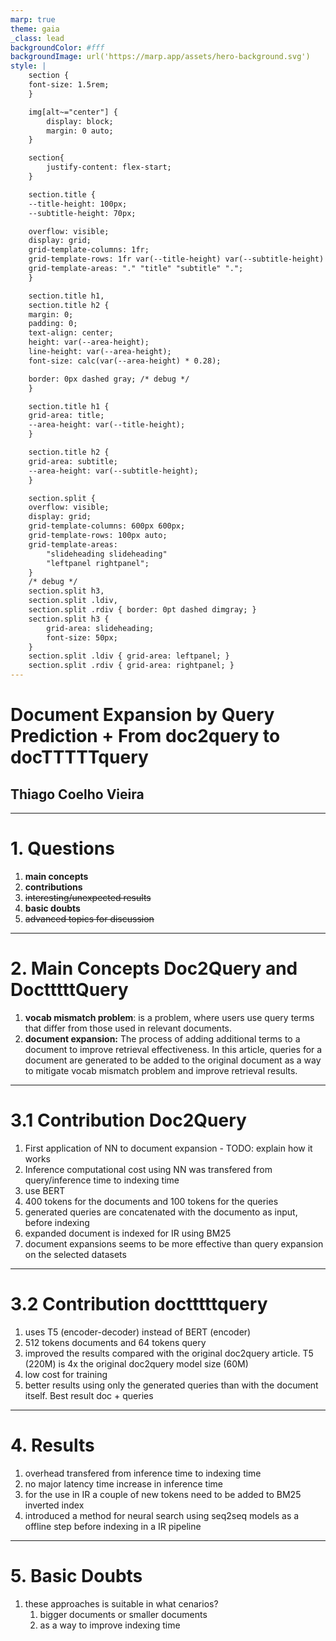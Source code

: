```yaml
---
marp: true
theme: gaia
_class: lead
backgroundColor: #fff
backgroundImage: url('https://marp.app/assets/hero-background.svg')
style: |
    section {
    font-size: 1.5rem;
    }

    img[alt~="center"] {
        display: block;
        margin: 0 auto;
    }

    section{
        justify-content: flex-start;
    }

    section.title {
    --title-height: 100px;
    --subtitle-height: 70px;

    overflow: visible;
    display: grid;
    grid-template-columns: 1fr;
    grid-template-rows: 1fr var(--title-height) var(--subtitle-height) 1fr;
    grid-template-areas: "." "title" "subtitle" ".";
    }

    section.title h1,
    section.title h2 {
    margin: 0;
    padding: 0;
    text-align: center;
    height: var(--area-height);
    line-height: var(--area-height);
    font-size: calc(var(--area-height) * 0.28);

    border: 0px dashed gray; /* debug */
    }

    section.title h1 {
    grid-area: title;
    --area-height: var(--title-height);
    }

    section.title h2 {
    grid-area: subtitle;
    --area-height: var(--subtitle-height);
    }

    section.split {
    overflow: visible;
    display: grid;
    grid-template-columns: 600px 600px;
    grid-template-rows: 100px auto;
    grid-template-areas: 
        "slideheading slideheading"
        "leftpanel rightpanel";
    }
    /* debug */
    section.split h3, 
    section.split .ldiv, 
    section.split .rdiv { border: 0pt dashed dimgray; }
    section.split h3 {
        grid-area: slideheading;
        font-size: 50px;
    }
    section.split .ldiv { grid-area: leftpanel; }
    section.split .rdiv { grid-area: rightpanel; }
---
```

<!-- _class: title -->

# Document Expansion by Query Prediction + From doc2query to docTTTTTquery

## Thiago Coelho Vieira
---
<!-- paginate: true -->

# 1. Questions

1. **main concepts**
2. **contributions**
3. ~~interesting/unexpected results~~
4. **basic doubts**
5. ~~advanced topics for discussion~~

---

# 2. Main Concepts Doc2Query and DoctttttQuery

1. **vocab mismatch problem**: is a problem, where users use query terms that differ from those used in relevant documents.
2. **document expansion:** The process of adding additional terms to a document to improve retrieval effectiveness. In this article, queries for a document are generated to be added to the original document as a way to mitigate vocab mismatch problem and improve retrieval results.

---

# 3.1 Contribution Doc2Query

1. First application of NN to document expansion - TODO: explain how it works
2. Inference computational cost using NN was transfered from query/inference time to indexing time
3. use BERT
4. 400 tokens for the documents and 100 tokens for the queries
5. generated queries are concatenated with the documento as input, before indexing
6. expanded document is indexed for IR using BM25
7. document expansions seems to be more effective than query expansion on the selected datasets

---

# 3.2 Contribution doctttttquery

1. uses T5 (encoder-decoder) instead of BERT (encoder)
2. 512 tokens documents and 64 tokens query
3. improved the results compared with the original doc2query article. T5 (220M) is 4x the original doc2query model size (60M)
4. low cost for training
5. better results using only the generated queries than with the document itself. Best result doc + queries

---

# 4. Results

1. overhead transfered from inference time to indexing time
2. no major latency time increase in inference time
3. for the use in IR a couple of new tokens need to be added to BM25 inverted index
4. introduced a method for neural search using seq2seq models as a offline step before indexing in a IR pipeline

---

# 5. Basic Doubts

1. these approaches is suitable in what cenarios?
   1. bigger documents or smaller documents
   2. as a way to improve indexing time

<!-- # advanced topics for discussion

![w:1024 h:400 center](icl-cot-llms.png)

<small>difference between in-context learning (ICT) and chain-of-thought (CoT) - [A Survey of Large Language Models] - https://arxiv.org/pdf/2303.18223.pdf</small>

> As a special prompting form, in-context learning (ICL) is first proposed along with GPT-3, which has become a typical approach to utilizing LLMs.
> ICL uses a formatted natural language prompt, consisting of the task description and/or a few task examples as demonstrations
>
> Chain-of-Thought (CoT) is an improved prompting strategy to boost the performance of LLMs on complex reasoning tasks, such as arithmetic reasoning, commonsense reasoning [240, 241], and symbolic reasoning.
> Instead of simply constructing the prompts with input-output pairs as in ICL, CoT incorporates intermediate reasoning steps that can lead to the final output into the prompts. -->

